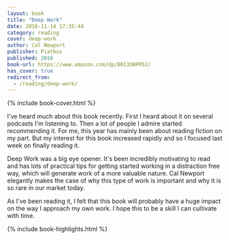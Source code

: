 ```yaml
---
layout: book
title: "Deep Work"
date: 2016-11-14 17:35:44
category: reading
cover: deep-work
author: Cal Newport
publisher: Piatkus
published: 2016
book-url: https://www.amazon.com/dp/B013UWFM52/
has_cover: true
redirect_from:
  - /reading/deep-work/
---
```

{% include book-cover.html %}

I've heard much about this book recently. First I heard about it on several podcasts I'm listening to. Then a lot of people I admire started recommending it. For me, this year has mainly been about reading fiction on my part. But my interest for this book increased rapidly and so I focused last week on finally reading it.

Deep Work was a big eye opener. It's been incredibly motivating to read and has lots of practical tips for getting started working in a distraction free way, which will generate work of a more valuable nature. Cal Newport elegantly makes the case of why this type of work is important and why it is so rare in our market today.

As I've been reading it, I felt that this book will probably have a huge impact on the way I approach my own work. I hope this to be a skill I can cultivate with time.

{% include book-highlights.html %}
